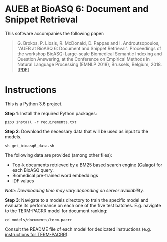 # AUEB at BioASQ 6: Document and Snippet Retrieval

This software accompanies  the following paper:
>G. Brokos, P. Liosis, R. McDonald, D. Pappas and I. Androutsopoulos, "AUEB at BioASQ 6: Document and Snippet Retrieval". Proceedings of the workshop BioASQ: Large-scale Biomedical Semantic Indexing and Question Answering, at the Conference on Empirical Methods in Natural Language Processing (EMNLP 2018), Brussels, Belgium, 2018. [[PDF](http://nlp.cs.aueb.gr/pubs/aueb_at_bioasq6.pdf)]

# Instructions
This is a Python 3.6 project.

**Step 1**: Install the required Python packages: 

```
pip3 install -r requirements.txt
```

**Step 2**: Download the necessary data that will be used as input to the models.

```
sh get_bioasq6_data.sh
```

The following data are provided (among other files):

* Top-k documents retrieved by a BM25 based search engine ([Galago](http://www.lemurproject.org/galago.php)) for each BioASQ query.
* Biomedical pre-trained word embeddings
* IDF values

*Note: Downloading time may vary depending on server availability.*

**Step 3**: Navigate to a models directory to train the specific model and evaluate its performance on each one of the five test batches. E.g. navigate to the TERM-PACRR model for document ranking:
```
cd models/documents/term-pacrr
```
Consult the README file of each model for dedicated instructions (e.g. [instructions for TERM-PACRR](https://github.com/nlpaueb/aueb-bioasq6/tree/master/models/documents/term-pacrr#term-pacrr)).

